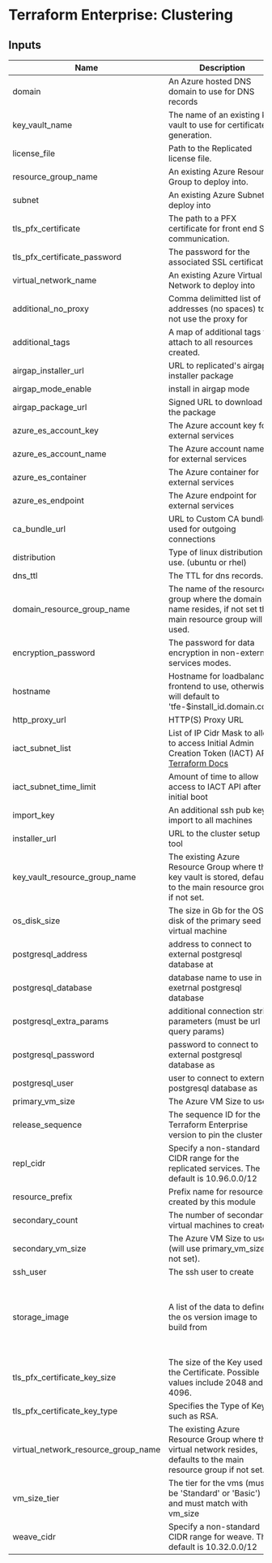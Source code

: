 # Terraform Enterprise: Clustering

## Inputs

| Name | Description | Type | Default | Required |
|------|-------------|------|---------|:-----:|
| domain | An Azure hosted DNS domain to use for DNS records | `string` | n/a | yes |
| key\_vault\_name | The name of an existing key vault to use for certificate generation. | `string` | n/a | yes |
| license\_file | Path to the Replicated license file. | `string` | n/a | yes |
| resource\_group\_name | An existing Azure Resource Group to deploy into. | `string` | n/a | yes |
| subnet | An existing Azure Subnet to deploy into | `string` | n/a | yes |
| tls\_pfx\_certificate | The path to a PFX certificate for front end SSL communication. | `string` | n/a | yes |
| tls\_pfx\_certificate\_password | The password for the associated SSL certificate. | `string` | n/a | yes |
| virtual\_network\_name | An existing Azure Virtual Network to deploy into | `string` | n/a | yes |
| additional\_no\_proxy | Comma delimitted list of addresses (no spaces) to not use the proxy for | `string` | `""` | no |
| additional\_tags | A map of additional tags to attach to all resources created. | `map` | `{}` | no |
| airgap\_installer\_url | URL to replicated's airgap installer package | `string` | `"https://install.terraform.io/installer/replicated-v5.tar.gz"` | no |
| airgap\_mode\_enable | install in airgap mode | `bool` | `false` | no |
| airgap\_package\_url | Signed URL to download the package | `string` | `""` | no |
| azure\_es\_account\_key | The Azure account key for external services | `string` | `""` | no |
| azure\_es\_account\_name | The Azure account name for external services | `string` | `""` | no |
| azure\_es\_container | The Azure container for external services | `string` | `""` | no |
| azure\_es\_endpoint | The Azure endpoint for external services | string | `"core.windows.net"` | no |
| ca\_bundle\_url | URL to Custom CA bundle used for outgoing connections | `string` | `""` | no |
| distribution | Type of linux distribution to use. (ubuntu or rhel) | `string` | `"ubuntu"` | no |
| dns\_ttl | The TTL for dns records. | `string` | `"120"` | no |
| domain\_resource\_group\_name | The name of the resource group where the domain name resides, if not set the main resource group will be used. | `string` | `""` | no |
| encryption\_password | The password for data encryption in non-external services modes. | `string` | `""` | no |
| hostname | Hostname for loadbalancer frontend to use, otherwise will default to 'tfe-$install\_id.domain.com' | `string` | `""` | no |
| http\_proxy\_url | HTTP(S) Proxy URL | `string` | `""` | no |
| iact\_subnet\_list | List of IP Cidr Mask to allow to access Initial Admin Creation Token (IACT) API. [Terraform Docs](https://www.terraform.io/docs/enterprise/private/automating-initial-user.html) | `list(string)` | `[]` | no |
| iact\_subnet\_time\_limit | Amount of time to allow access to IACT API after initial boot | `string` | `""` | no |
| import\_key | An additional ssh pub key to import to all machines | `string` | `""` | no |
| installer\_url | URL to the cluster setup tool | `string` | `"https://install.terraform.io/installer/ptfe-0.1.zip"` | no |
| key\_vault\_resource\_group\_name | The existing Azure Resource Group where the key vault is stored, defaults to the main resource group if not set. | `string` | `""` | no |
| os\_disk\_size | The size in Gb for the OS disk of the primary seed virtual machine | `string` | `"100"` | no |
| postgresql\_address | address to connect to external postgresql database at | `string` | `""` | no |
| postgresql\_database | database name to use in exetrnal postgresql database | `string` | `""` | no |
| postgresql\_extra\_params | additional connection string parameters (must be url query params) | `string` | `""` | no |
| postgresql\_password | password to connect to external postgresql database as | `string` | `""` | no |
| postgresql\_user | user to connect to external postgresql database as | `string` | `""` | no |
| primary\_vm\_size | The Azure VM Size to use. | `string` | `"Standard_D4s_v3"` | no |
| release\_sequence | The sequence ID for the Terraform Enterprise version to pin the cluster to. | `string` | `"latest"` | no |
| repl\_cidr | Specify a non-standard CIDR range for the replicated services. The default is 10.96.0.0/12 | `string` | `""` | no |
| resource\_prefix | Prefix name for resources created by this module | `string` | `"tfe"` | no |
| secondary\_count | The number of secondary virtual machines to create. | `number` | `5` | no |
| secondary\_vm\_size | The Azure VM Size to use (will use primary\_vm\_size if not set). | `string` | `""` | no |
| ssh\_user | The ssh user to create | `string` | `"ubuntu"` | no |
| storage\_image | A list of the data to define the os version image to build from | <pre>object({<br>    publisher = string<br>    offer     = string<br>    sku       = string<br>    version   = string<br>  })</pre> | <pre>{<br>  "offer": "UbuntuServer",<br>  "publisher": "Canonical",<br>  "sku": "18.04-LTS",<br>  "version": "latest"<br>}</pre> | no |
| tls\_pfx\_certificate\_key\_size | The size of the Key used in the Certificate. Possible values include 2048 and 4096. | `number` | `2048` | no |
| tls\_pfx\_certificate\_key\_type | Specifies the Type of Key, such as RSA. | `string` | `"RSA"` | no |
| virtual\_network\_resource\_group\_name | The existing Azure Resource Group where the virtual network resides, defaults to the main resource group if not set. | `string` | `""` | no |
| vm\_size\_tier | The tier for the vms (must be 'Standard' or 'Basic') and must match with vm\_size | `string` | `"Standard"` | no |
| weave\_cidr | Specify a non-standard CIDR range for weave. The default is 10.32.0.0/12 | `string` | `""` | no |